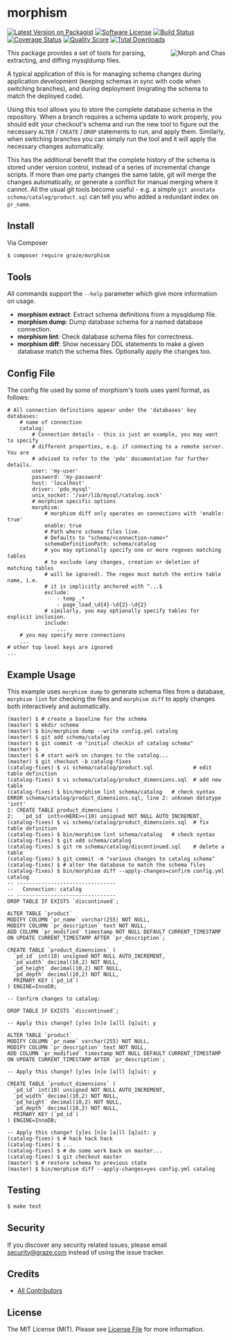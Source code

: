 # morphism

[![Latest Version on Packagist](https://img.shields.io/packagist/v/graze/morphism.svg?style=flat-square)](https://packagist.org/packages/graze/morphism)
[![Software License](https://img.shields.io/badge/license-MIT-brightgreen.svg?style=flat-square)](LICENSE.md)
[![Build Status](https://img.shields.io/travis/graze/morphism/master.svg?style=flat-square)](https://travis-ci.org/graze/morphism)
[![Coverage Status](https://img.shields.io/scrutinizer/coverage/g/graze/morphism.svg?style=flat-square)](https://scrutinizer-ci.com/g/graze/morphism/code-structure)
[![Quality Score](https://img.shields.io/scrutinizer/g/graze/morphism.svg?style=flat-square)](https://scrutinizer-ci.com/g/graze/morphism)
[![Total Downloads](https://img.shields.io/packagist/dt/graze/morphism.svg?style=flat-square)](https://packagist.org/packages/graze/morphism)

<img src="http://i.imgur.com/QSX6EUj.gif" alt="Morph and Chas" align="right" />

This package provides a set of tools for parsing, extracting, and diffing mysqldump
files.

A typical application of this is for managing schema changes during application
development (keeping schemas in sync with code when switching branches), and during
deployment (migrating the schema to match the deployed code).

Using this tool allows you to store the complete database schema in the repository.
When a branch
requires a schema update to work properly, you should edit your checkout's schema
and run the new tool to figure out the necessary `ALTER` / `CREATE` / `DROP` statements
to run, and apply them. Similarly, when switching branches you can simply run the
tool and it will apply the necessary changes automatically.

This has the additional benefit that the complete history of the schema is stored
under version control, instead of a series of incremental change scripts. If more
than one party changes the same table, git will merge the changes automatically,
or generate a conflict for manual merging where it cannot. All the usual git tools
become useful - e.g. a simple `git annotate schema/catalog/product.sql` can tell
you who added a redundant index on `pr_name`.

## Install

Via Composer

``` bash
$ composer require graze/morphism
```

## Tools

All commands support the `--help` parameter which give more information on usage.

* **morphism extract**: Extract schema definitions from a mysqldump file.
* **morphism dump**: Dump database schema for a named database connection.
* **morphism lint**: Check database schema files for correctness.
* **morphism diff**: Show necessary DDL statements to make a given database match the schema files. Optionally apply the changes too.

## Config File

The config file used by some of morphism's tools uses yaml format, as follows:

```
# All connection definitions appear under the 'databases' key
databases:
    # name of connection
    catalog:
        # Connection details - this is just an example, you may want to specify
        # different properties, e.g. if connecting to a remote server. You are
        # advised to refer to the 'pdo' documentation for further details.
        user: 'my-user'
        password: 'my-password'
        host: 'localhost'
        driver: 'pdo_mysql'
        unix_socket: '/var/lib/mysql/catalog.sock'
        # morphism specific options
        morphism:
            # morphism diff only operates on connections with 'enable: true'
            enable: true
            # Path where schema files live.
            # Defaults to "schema/<connection-name>"
            schemaDefinitionPath: schema/catalog
            # you may optionally specify one or more regexes matching tables
            # to exclude (any changes, creation or deletion of matching tables
            # will be ignored). The regex must match the entire table name, i.e.
            # it is implicitly anchored with ^...$
            exclude:
                - temp_.*
                - page_load_\d{4}-\d{2}-\d{2}
            # similarly, you may optionally specify tables for explicit inclusion.
            include:
                ...
    # you may specify more connections
    ...
# other top level keys are ignored
...
```

## Example Usage

This example uses `morphism dump` to generate schema files from a database, `morphism lint` for checking the files and `morphism diff` to apply changes both interactively and automatically.

```
(master) $ # create a baseline for the schema
(master) $ mkdir schema
(master) $ bin/morphism dump --write config.yml catalog
(master) $ git add schema/catalog
(master) $ git commit -m "initial checkin of catalog schema"
(master) $
(master) $ # start work on changes to the catalog...
(master) $ git checkout -b catalog-fixes
(catalog-fixes) $ vi schema/catalog/product.sql             # edit table definition
(catalog-fixes) $ vi schema/catalog/product_dimensions.sql  # add new table
(catalog-fixes) $ bin/morphism lint schema/catalog   # check syntax
ERROR schema/catalog/product_dimensions.sql, line 2: unknown datatype 'intt'
1: CREATE TABLE product_dimensions (
2:   `pd_id` intt<<HERE>>(10) unsigned NOT NULL AUTO_INCREMENT,
(catalog-fixes) $ vi schema/catalog/product_dimensions.sql  # fix table definition
(catalog-fixes) $ bin/morphism lint schema/catalog   # check syntax
(catalog-fixes) $ git add schema/catalog
(catalog-fixes) $ git rm schema/catalog/discontinued.sql    # delete a table
(catalog-fixes) $ git commit -m "various changes to catalog schema"
(catalog-fixes) $ # alter the database to match the schema files
(catalog-fixes) $ bin/morphism diff --apply-changes=confirm config.yml catalog
-- --------------------------------
--   Connection: catalog
-- --------------------------------
DROP TABLE IF EXISTS `discontinued`;

ALTER TABLE `product`
MODIFY COLUMN `pr_name` varchar(255) NOT NULL,
MODIFY COLUMN `pr_description` text NOT NULL,
ADD COLUMN `pr_modified` timestamp NOT NULL DEFAULT CURRENT_TIMESTAMP ON UPDATE CURRENT_TIMESTAMP AFTER `pr_description`;

CREATE TABLE `product_dimensions` (
  `pd_id` int(10) unsigned NOT NULL AUTO_INCREMENT,
  `pd_width` decimal(10,2) NOT NULL,
  `pd_height` decimal(10,2) NOT NULL,
  `pd_depth` decimal(10,2) NOT NULL,
  PRIMARY KEY (`pd_id`)
) ENGINE=InnoDB;

-- Confirm changes to catalog:

DROP TABLE IF EXISTS `discontinued`;

-- Apply this change? [y]es [n]o [a]ll [q]uit: y

ALTER TABLE `product`
MODIFY COLUMN `pr_name` varchar(255) NOT NULL,
MODIFY COLUMN `pr_description` text NOT NULL,
ADD COLUMN `pr_modified` timestamp NOT NULL DEFAULT CURRENT_TIMESTAMP ON UPDATE CURRENT_TIMESTAMP AFTER `pr_description`;

-- Apply this change? [y]es [n]o [a]ll [q]uit: y

CREATE TABLE `product_dimensions` (
  `pd_id` int(10) unsigned NOT NULL AUTO_INCREMENT,
  `pd_width` decimal(10,2) NOT NULL,
  `pd_height` decimal(10,2) NOT NULL,
  `pd_depth` decimal(10,2) NOT NULL,
  PRIMARY KEY (`pd_id`)
) ENGINE=InnoDB;

-- Apply this change? [y]es [n]o [a]ll [q]uit: y
(catalog-fixes) $ # hack hack hack
(catalog-fixes) $ ...
(catalog-fixes) $ # do some work back on master...
(catalog-fixes) $ git checkout master
(master) $ # restore schema to previous state
(master) $ bin/morphism diff --apply-changes=yes config.yml catalog
```

## Testing

``` bash
$ make test
```


## Security

If you discover any security related issues, please email security@graze.com instead of using the issue tracker.

## Credits

- [All Contributors](../../contributors)

## License

The MIT License (MIT). Please see [License File](LICENSE.md) for more information.

